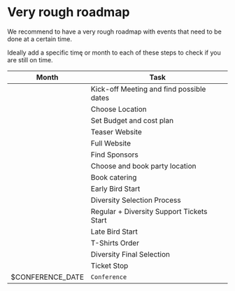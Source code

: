 # Very rough roadmap

We recommend to have a very rough roadmap with events that need to be done at a certain time.

Ideally add a specific timę or month to each of these steps to check if you are still on time.

| Month | Task |
|-------|------|
|       | Kick-off Meeting and find possible dates |
|       | Choose Location |
|       | Set Budget and cost plan |
|       | Teaser Website |
|       | Full Website |
|       | Find Sponsors |
|       | Choose and book party location |
|       | Book catering |
|       | Early Bird Start |
|       | Diversity Selection Process |
|       | Regular + Diversity Support Tickets Start |
|  | Late Bird Start |
|  | T-Shirts Order |
|  | Diversity Final Selection |
|  | Ticket Stop |
| $CONFERENCE_DATE      | `Conference` |
